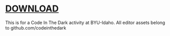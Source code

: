 # [DOWNLOAD](https:www.google.com/)
This is for a Code In The Dark activity at BYU-Idaho. All editor assets belong to github.com/codeinthedark

